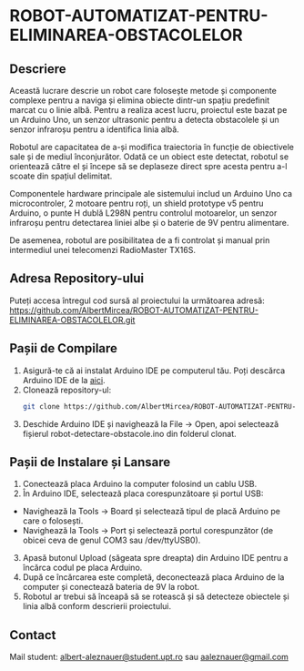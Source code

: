 # ROBOT-AUTOMATIZAT-PENTRU-ELIMINAREA-OBSTACOLELOR

## Descriere
Această lucrare descrie un robot care folosește metode și componente complexe pentru a naviga și elimina obiecte dintr-un spațiu predefinit marcat cu o linie albă. Pentru a realiza acest lucru, proiectul este bazat pe un Arduino Uno, un senzor ultrasonic pentru a detecta obstacolele și un senzor infraroșu pentru a identifica linia albă.

Robotul are capacitatea de a-și modifica traiectoria în funcție de obiectivele sale și de mediul înconjurător. Odată ce un obiect este detectat, robotul se orientează către el și începe să se deplaseze direct spre acesta pentru a-l scoate din spațiul delimitat.

Componentele hardware principale ale sistemului includ un Arduino Uno ca microcontroler, 2 motoare pentru roți, un shield prototype v5 pentru Arduino, o punte H dublă L298N pentru controlul motoarelor, un senzor infraroșu pentru detectarea liniei albe și o baterie de 9V pentru alimentare.
	
 De asemenea, robotul are posibilitatea de a fi controlat și manual prin intermediul unei telecomenzi RadioMaster TX16S.


## Adresa Repository-ului
Puteți accesa întregul cod sursă al proiectului la următoarea adresă:
https://github.com/AlbertMircea/ROBOT-AUTOMATIZAT-PENTRU-ELIMINAREA-OBSTACOLELOR.git

## Pașii de Compilare
1. Asigură-te că ai instalat Arduino IDE pe computerul tău. Poți descărca Arduino IDE de la [aici](https://www.arduino.cc/en/software).
2. Clonează repository-ul:
   ```sh
   git clone https://github.com/AlbertMircea/ROBOT-AUTOMATIZAT-PENTRU-ELIMINAREA-OBSTACOLELOR.git
3. Deschide Arduino IDE și navighează la File -> Open, apoi selectează fișierul robot-detectare-obstacole.ino din folderul clonat.

## Pașii de Instalare și Lansare
1. Conectează placa Arduino la computer folosind un cablu USB.
2. În Arduino IDE, selectează placa corespunzătoare și portul USB:
- Navighează la Tools -> Board și selectează tipul de placă Arduino pe care o folosești.
- Navighează la Tools -> Port și selectează portul corespunzător (de obicei ceva de genul COM3 sau /dev/ttyUSB0).
3. Apasă butonul Upload (săgeata spre dreapta) din Arduino IDE pentru a încărca codul pe placa Arduino.
4. După ce încărcarea este completă, deconectează placa Arduino de la computer și conectează bateria de 9V la robot.
5. Robotul ar trebui să înceapă să se rotească și să detecteze obiectele și linia albă conform descrierii proiectului.
  
## Contact
Mail student: albert-aleznauer@student.upt.ro sau aaleznauer@gmail.com
